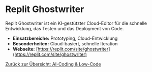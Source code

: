 # Replit Ghostwriter

Replit Ghostwriter ist ein KI-gestützter Cloud-Editor für die schnelle Entwicklung, das Testen und das Deployment von Code.

- **Einsatzbereiche:** Prototyping, Cloud-Entwicklung
- **Besonderheiten:** Cloud-basiert, schnelle Iteration
- **Webseite:** [https://replit.com/site/ghostwriter](https://replit.com/site/ghostwriter)

[Zurück zur Übersicht: AI-Coding & Low-Code](../ai_coding_tools.md)

